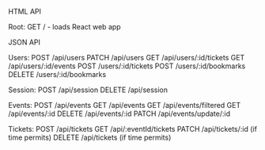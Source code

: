 HTML API

Root:
  GET / - loads React web app

JSON API

Users:
  POST /api/users
  PATCH /api/users
  GET /api/users/:id/tickets
  GET /api/users/:id/events
  POST /users/:id/tickets
  POST /users/:id/bookmarks
  DELETE /users/:id/bookmarks

Session:
  POST /api/session
  DELETE /api/session

Events:
  POST /api/events
  GET /api/events
  GET /api/events/filtered
  GET /api/events/:id
  DELETE /api/events/:id
  PATCH /api/events/update/:id

Tickets:
  POST /api/tickets
  GET /api/:eventId/tickets
  PATCH /api/tickets/:id (if time permits)
  DELETE /api/tickets (if time permits)
